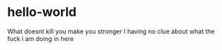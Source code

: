 # hello-world
What doesnt kill you make you stronger
I having no clue about what the fuck i am doing in here
